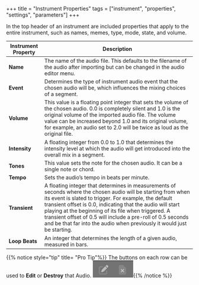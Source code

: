 +++
title = "Instrument Properties"
tags = ["instrument", "properties", "settings", "parameters"]
+++

In the top header of an instrument are included properties that apply to the entire instrument, such as names, memes, type, mode, state, and volume.

| Instrument Property | Description |
|---------------------|-------------|
|**Name**|The name of the audio file. This defaults to the filename of the audio after importing but can be changed in the audio editor menu.|
|**Event**|Determines the type of instrument audio event that the chosen audio will be, which influences the mixing choices of a segment.|
|**Volume**|This value is a floating point integer that sets the volume of the chosen audio. 0.0 is completely silent and 1.0 is the original volume of the imported audio file. The volume value can be increased beyond 1.0 and its original volume, for example, an audio set to 2.0 will be twice as loud as the original file.|
|**Intensity**|A floating integer from 0.0 to 1.0 that determines the intensity level at which the audio will get introduced into the overall mix in a segment.|
|**Tones**|This value sets the note for the chosen audio. It can be a single note or chord.|
|**Tempo**|Sets the audio’s tempo in beats per minute.|
|**Transient**|A floating integer that determines in measurements of seconds where the chosen audio will be starting from when its event is slated to trigger. For example, the default transient offset is 0.0, indicating that the audio will start playing at the beginning of its file when triggered. A transient offset of 0.5 will include a pre-roll of 0.5 seconds and be that far into the audio when previously it would just be starting.|
|**Loop Beats**|An integer that determines the length of a given audio, measured in bars.|

{{% notice style="tip" title= "Pro Tip"%}}
The buttons on each row can be used
to **Edit** or **Destroy** that Audio.
![Instrument Properties Buttons](instrument-properties-buttons.png){{% /notice %}}
